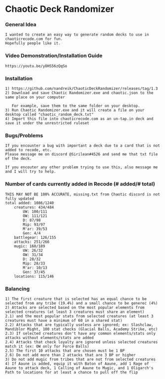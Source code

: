 # Chaotic Deck Randomizer

### General Idea
	I wanted to create an easy way to generate random decks to use in chaoticrecode.com for fun.
	Hopefully people like it. 

### Video Demonstration/Installation Guide
	https://youtu.be/y8HS56zQqSo

### Installation
	1) https://github.com/nandreik/ChaoticDeckRandomizer/releases/tag/1.3
	2) Download and save Chaotic Randomizer.exe and chaotic.json to the same place on your computer 

	   For example, save them to the same folder on your desktop.
	3) Run Chaotic Randomizer.exe and it will create a file on your desktop called "chaotic_random_deck.txt"
	4) Import this file into chaoticrecode.com as an un-tap.in deck and save it under the unrestricted ruleset

### Bugs/Problems
	If you encounter a bug with important a deck due to a card that is not added to recode, etc. 
	Please message me on discord @Sirilean#4526 and send me that txt file of the deck.
	
	If you encouter any other problem trying to use this, also message me and I will try to help.

### Number of cards currently added in Recode (# added/# total) 
	THIS MAY NOT BE 100% ACCURATE, missing.txt from Chaotic discord is not fully updated
	total added: 1086/1240
        creatures: 434/484
            UW: 100/111
            OW: 111/121
            D: 87/98
            Mip: 93/97
            M'ar: 39/53
            Gen: 4/4
        battlegear: 126/155
        attacks: 251/266
        mugic: 160/189
            UW: 26/32
            OW: 31/34
            D: 28/32
            Mip: 28/33
            M'ar: 10/13
            Gen: 37/45
        locations: 115/146

### Balancing
	1) The first creature that is selected has an equal chance to be selected from any tribe (19.4%) and a small chance to be generec (4%)
	2) Attacks are selected based on the most popular elements from selected creatures (at least 3 creatures must share an element)
	2.1) and the most popular stats from selected creatures (at least 3 creatures must have a minimum of 60 in a shared stat)
	2.2) Attacks that are typically useless are ignored; ex: Slashclaw, Mandiblor Might, 100 stat checks (Glacial Balls, Academy Strike, etc)
	2.3) If selected creatures don't have any common elements/stats only attacks without elements/stats are added
	2.4) Attacks that check loyalty are ignored unless selected creatures match it (ex: OW only for Force Balls)
	2.5) The first 10 attacks that are chosen must be 1 BP
	2.6) Do not add more than 2 attacks that are 3 BP or higher 
	3) Do not add mugic from tribes that are not from selected creatures
	4) If Aaune is added, equip it with Baton of Aaune, add 1 Rage of Aaune to attack deck, 1 Calling of Aaune to Mugic, and 1 Oligarch's Path to locations for at least a chance to pull off the flip

